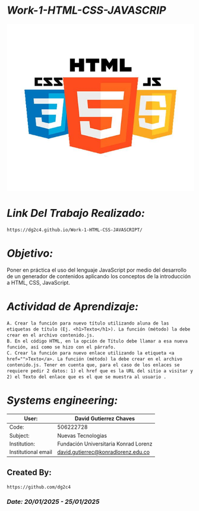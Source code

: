 # *Work-1-HTML-CSS-JAVASCRIP*
<p align="center">
  <img width="600" height="450" src="Assets/HTML-CSS-JAVASCRIPT.jpg" alt="HTML-CSS-JAVASCRIPT">
</p>

# *Link Del Trabajo Realizado:*
    https://dg2c4.github.io/Work-1-HTML-CSS-JAVASCRIPT/

# *Objetivo:*
Poner en práctica el uso del lenguaje JavaScript por medio del desarrollo de un generador de contenidos aplicando los conceptos de la introducción a HTML, CSS, JavaScript.

# *Actividad de Aprendizaje:*
    A. Crear la función para nuevo título utilizando aluna de las etiquetas de título (Ej. <h1>Texto</h1>). La función (método) la debe crear en el archivo contenido.js.
    B. En el código HTML, en la opción de Título debe llamar a esa nueva función, así como se hizo con el párrafo.
    C. Crear la función para nuevo enlace utilizando la etiqueta <a href="">Texto</a>. La función (método) la debe crear en el archivo contenido.js. Tener en cuenta que, para el caso de los enlaces se requiere pedir 2 datos: 1) el href que es la URL del sitio a visitar y 2) el Texto del enlace que es el que se muestra al usuario .


# *Systems engineering:*
| User: | David Gutierrez Chaves |
|------|--------|
| Code: | 506222728 |
| Subject: | Nuevas Tecnologias |
| Institution: | Fundación Universitaria Konrad Lorenz |
| Institutional email | david.gutierrec@konradlorenz.edu.co |  


## Created By:
    https://github.com/dg2c4

### *Date: 20/01/2025 - 25/01/2025*
